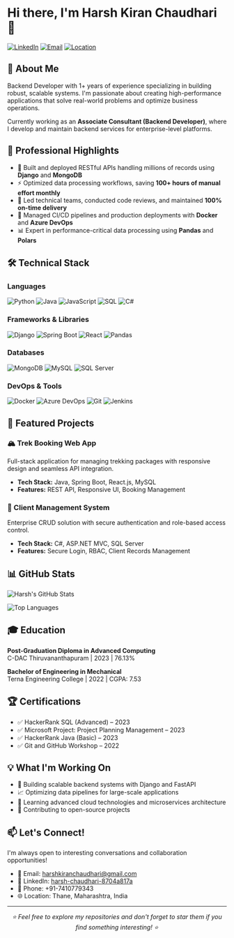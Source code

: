 # Hi there, I'm Harsh Kiran Chaudhari 👋

[![LinkedIn](https://img.shields.io/badge/LinkedIn-Connect-blue?style=flat&logo=linkedin)](https://linkedin.com/in/harsh-chaudhari-8704a817a)
[![Email](https://img.shields.io/badge/Email-harshkiranchaudhari%40gmail.com-red?style=flat&logo=gmail)](mailto:harshkiranchaudhari@gmail.com)
[![Location](https://img.shields.io/badge/Location-Thane%2C%20Maharashtra-green?style=flat&logo=google-maps)](https://www.google.com/maps/place/Thane)

## 🚀 About Me

Backend Developer with 1+ years of experience specializing in building robust, scalable systems. I'm passionate about creating high-performance applications that solve real-world problems and optimize business operations.

Currently working as an **Associate Consultant (Backend Developer)**, where I develop and maintain backend services for enterprise-level platforms.

## 💼 Professional Highlights

- 🔧 Built and deployed RESTful APIs handling millions of records using **Django** and **MongoDB**
- ⚡ Optimized data processing workflows, saving **100+ hours of manual effort monthly**
- 👥 Led technical teams, conducted code reviews, and maintained **100% on-time delivery**
- 🐳 Managed CI/CD pipelines and production deployments with **Docker** and **Azure DevOps**
- 📊 Expert in performance-critical data processing using **Pandas** and **Polars**

## 🛠️ Technical Stack

### Languages
![Python](https://img.shields.io/badge/Python-3776AB?style=for-the-badge&logo=python&logoColor=white)
![Java](https://img.shields.io/badge/Java-ED8B00?style=for-the-badge&logo=openjdk&logoColor=white)
![JavaScript](https://img.shields.io/badge/JavaScript-F7DF1E?style=for-the-badge&logo=javascript&logoColor=black)
![SQL](https://img.shields.io/badge/SQL-4479A1?style=for-the-badge&logo=mysql&logoColor=white)
![C#](https://img.shields.io/badge/C%23-239120?style=for-the-badge&logo=c-sharp&logoColor=white)

### Frameworks & Libraries
![Django](https://img.shields.io/badge/Django-092E20?style=for-the-badge&logo=django&logoColor=white)
![Spring Boot](https://img.shields.io/badge/Spring_Boot-6DB33F?style=for-the-badge&logo=spring-boot&logoColor=white)
![React](https://img.shields.io/badge/React-20232A?style=for-the-badge&logo=react&logoColor=61DAFB)
![Pandas](https://img.shields.io/badge/Pandas-150458?style=for-the-badge&logo=pandas&logoColor=white)

### Databases
![MongoDB](https://img.shields.io/badge/MongoDB-47A248?style=for-the-badge&logo=mongodb&logoColor=white)
![MySQL](https://img.shields.io/badge/MySQL-4479A1?style=for-the-badge&logo=mysql&logoColor=white)
![SQL Server](https://img.shields.io/badge/SQL_Server-CC2927?style=for-the-badge&logo=microsoft-sql-server&logoColor=white)

### DevOps & Tools
![Docker](https://img.shields.io/badge/Docker-2496ED?style=for-the-badge&logo=docker&logoColor=white)
![Azure DevOps](https://img.shields.io/badge/Azure_DevOps-0078D7?style=for-the-badge&logo=azure-devops&logoColor=white)
![Git](https://img.shields.io/badge/Git-F05032?style=for-the-badge&logo=git&logoColor=white)
![Jenkins](https://img.shields.io/badge/Jenkins-D24939?style=for-the-badge&logo=jenkins&logoColor=white)

## 🎯 Featured Projects

### 🏔️ Trek Booking Web App
Full-stack application for managing trekking packages with responsive design and seamless API integration.
- **Tech Stack:** Java, Spring Boot, React.js, MySQL
- **Features:** REST API, Responsive UI, Booking Management

### 👥 Client Management System
Enterprise CRUD solution with secure authentication and role-based access control.
- **Tech Stack:** C#, ASP.NET MVC, SQL Server
- **Features:** Secure Login, RBAC, Client Records Management

## 📊 GitHub Stats

![Harsh's GitHub Stats](https://github-readme-stats.vercel.app/api?username=HKC17&show_icons=true&theme=radical)

![Top Languages](https://github-readme-stats.vercel.app/api/top-langs/?username=HKC17&layout=compact&theme=radical)

## 🎓 Education

**Post-Graduation Diploma in Advanced Computing**  
C-DAC Thiruvananthapuram | 2023 | 76.13%

**Bachelor of Engineering in Mechanical**  
Terna Engineering College | 2022 | CGPA: 7.53

## 🏆 Certifications

- ✅ HackerRank SQL (Advanced) – 2023
- ✅ Microsoft Project: Project Planning Management – 2023
- ✅ HackerRank Java (Basic) – 2023
- ✅ Git and GitHub Workshop – 2022

## 💡 What I'm Working On

- 🔨 Building scalable backend systems with Django and FastAPI
- 📈 Optimizing data pipelines for large-scale applications
- 🌱 Learning advanced cloud technologies and microservices architecture
- 🤝 Contributing to open-source projects

## 📫 Let's Connect!

I'm always open to interesting conversations and collaboration opportunities!

- 📧 Email: harshkiranchaudhari@gmail.com
- 💼 LinkedIn: [harsh-chaudhari-8704a817a](https://linkedin.com/in/harsh-chaudhari-8704a817a)
- 📱 Phone: +91-7410779343
- 🌐 Location: Thane, Maharashtra, India

---

<div align="center">
  <i>⭐️ Feel free to explore my repositories and don't forget to star them if you find something interesting! ⭐️</i>
</div>
